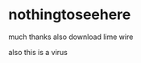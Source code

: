 # nothingtoseehere

much thanks also download lime wire










































































also this is a virus
